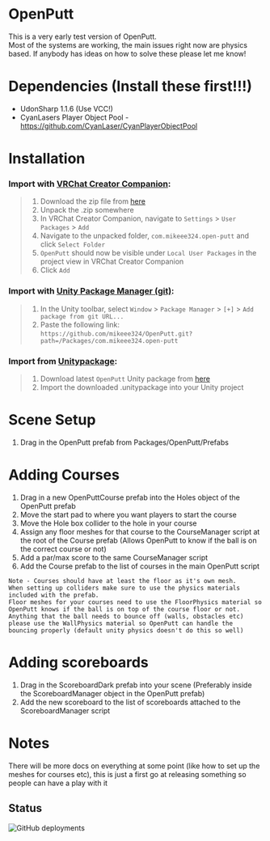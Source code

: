# OpenPutt

This is a very early test version of OpenPutt.  
Most of the systems are working, the main issues right now are physics based. If anybody has ideas on how to solve these please let me know!

# Dependencies (Install these first!!!)
- UdonSharp 1.1.6 (Use VCC!)
- CyanLasers Player Object Pool - https://github.com/CyanLaser/CyanPlayerObjectPool

# Installation
### Import with [VRChat Creator Companion](https://vcc.docs.vrchat.com/vpm/packages#user-packages):

> 1. Download the zip file from [here](https://github.com/Varneon/UdonExplorer/releases/latest)
> 2. Unpack the .zip somewhere
> 3. In VRChat Creator Companion, navigate to `Settings` > `User Packages` > `Add`
> 4. Navigate to the unpacked folder, `com.mikeee324.open-putt` and click `Select Folder`
> 5. `OpenPutt` should now be visible under `Local User Packages` in the project view in VRChat Creator Companion
> 6. Click `Add`

### Import with [Unity Package Manager (git)](https://docs.unity3d.com/2019.4/Documentation/Manual/upm-ui-giturl.html):

> 1. In the Unity toolbar, select `Window` > `Package Manager` > `[+]` > `Add package from git URL...` 
> 2. Paste the following link: `https://github.com/mikeee324/OpenPutt.git?path=/Packages/com.mikeee324.open-putt`


### Import from [Unitypackage](https://docs.unity3d.com/2019.4/Documentation/Manual/AssetPackagesImport.html):

> 1. Download latest `OpenPutt` Unity package from [here](https://github.com/mikeee324/OpenPutt/releases/latest)
> 2. Import the downloaded .unitypackage into your Unity project

# Scene Setup
1. Drag in the OpenPutt prefab from Packages/OpenPutt/Prefabs

# Adding Courses
1. Drag in a new OpenPuttCourse prefab into the Holes object of the OpenPutt prefab
2. Move the start pad to where you want players to start the course
3. Move the Hole box collider to the hole in your course
4. Assign any floor meshes for that course to the CourseManager script at the root of the Course prefab (Allows OpenPutt to know if the ball is on the correct course or not)
6. Add a par/max score to the same CourseManager script
5. Add the Course prefab to the list of courses in the main OpenPutt script

```
Note - Courses should have at least the floor as it's own mesh.
When setting up colliders make sure to use the physics materials included with the prefab.
Floor meshes for your courses need to use the FloorPhysics material so OpenPutt knows if the ball is on top of the course floor or not.
Anything that the ball needs to bounce off (walls, obstacles etc) please use the WallPhysics material so OpenPutt can handle the bouncing properly (default unity physics doesn't do this so well)
```

# Adding scoreboards
1. Drag in the ScoreboardDark prefab into your scene (Preferably inside the ScoreboardManager object in the OpenPutt prefab)
2. Add the new scoreboard to the list of scoreboards attached to the ScoreboardManager script

# Notes
There will be more docs on everything at some point (like how to set up the meshes for courses etc), this is just a first go at releasing something so people can have a play with it

## Status
![GitHub deployments](https://img.shields.io/github/deployments/momo-the-monster/template-package/github-pages?label=Generate%20Listing)
